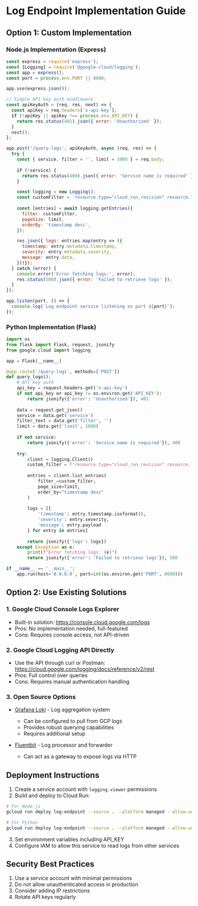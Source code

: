 # Log Endpoint Implementation Guide

## Option 1: Custom Implementation

### Node.js Implementation (Express)

```javascript
const express = require('express');
const {Logging} = require('@google-cloud/logging');
const app = express();
const port = process.env.PORT || 8080;

app.use(express.json());

// Simple API key auth middleware
const apiKeyAuth = (req, res, next) => {
  const apiKey = req.headers['x-api-key'];
  if (!apiKey || apiKey !== process.env.API_KEY) {
    return res.status(401).json({ error: 'Unauthorized' });
  }
  next();
};

app.post('/query-logs', apiKeyAuth, async (req, res) => {
  try {
    const { service, filter = '', limit = 1000 } = req.body;
    
    if (!service) {
      return res.status(400).json({ error: 'Service name is required' });
    }

    const logging = new Logging();
    const customFilter = `resource.type="cloud_run_revision" resource.labels.service_name="${service}" ${filter}`;
    
    const [entries] = await logging.getEntries({
      filter: customFilter,
      pageSize: limit,
      orderBy: 'timestamp desc',
    });

    res.json({ logs: entries.map(entry => ({
      timestamp: entry.metadata.timestamp,
      severity: entry.metadata.severity,
      message: entry.data,
    }))});
  } catch (error) {
    console.error('Error fetching logs:', error);
    res.status(500).json({ error: 'Failed to retrieve logs' });
  }
});

app.listen(port, () => {
  console.log(`Log endpoint service listening on port ${port}`);
});
```

### Python Implementation (Flask)

```python
import os
from flask import Flask, request, jsonify
from google.cloud import logging

app = Flask(__name__)

@app.route('/query-logs', methods=['POST'])
def query_logs():
    # API key auth
    api_key = request.headers.get('x-api-key')
    if not api_key or api_key != os.environ.get('API_KEY'):
        return jsonify({'error': 'Unauthorized'}), 401
    
    data = request.get_json()
    service = data.get('service')
    filter_text = data.get('filter', '')
    limit = data.get('limit', 1000)
    
    if not service:
        return jsonify({'error': 'Service name is required'}), 400
    
    try:
        client = logging.Client()
        custom_filter = f'resource.type="cloud_run_revision" resource.labels.service_name="{service}" {filter_text}'
        
        entries = client.list_entries(
            filter_=custom_filter,
            page_size=limit,
            order_by="timestamp desc"
        )
        
        logs = [{
            'timestamp': entry.timestamp.isoformat(),
            'severity': entry.severity,
            'message': entry.payload
        } for entry in entries]
        
        return jsonify({'logs': logs})
    except Exception as e:
        print(f"Error fetching logs: {e}")
        return jsonify({'error': 'Failed to retrieve logs'}), 500

if __name__ == '__main__':
    app.run(host='0.0.0.0', port=int(os.environ.get('PORT', 8080)))
```

## Option 2: Use Existing Solutions

### 1. Google Cloud Console Logs Explorer

- Built-in solution: https://console.cloud.google.com/logs
- Pros: No implementation needed, full-featured
- Cons: Requires console access, not API-driven

### 2. Google Cloud Logging API Directly

- Use the API through curl or Postman: https://cloud.google.com/logging/docs/reference/v2/rest
- Pros: Full control over queries
- Cons: Requires manual authentication handling

### 3. Open Source Options

- [Grafana Loki](https://github.com/grafana/loki) - Log aggregation system
  - Can be configured to pull from GCP logs
  - Provides robust querying capabilities
  - Requires additional setup

- [Fluentbit](https://github.com/fluent/fluent-bit) - Log processor and forwarder
  - Can act as a gateway to expose logs via HTTP

## Deployment Instructions

1. Create a service account with `logging.viewer` permissions
2. Build and deploy to Cloud Run:
```bash
# For Node.js
gcloud run deploy log-endpoint --source . --platform managed --allow-unauthenticated

# For Python
gcloud run deploy log-endpoint --source . --platform managed --allow-unauthenticated
```
3. Set environment variables including API_KEY
4. Configure IAM to allow this service to read logs from other services

## Security Best Practices

1. Use a service account with minimal permissions
2. Do not allow unauthenticated access in production
3. Consider adding IP restrictions
4. Rotate API keys regularly